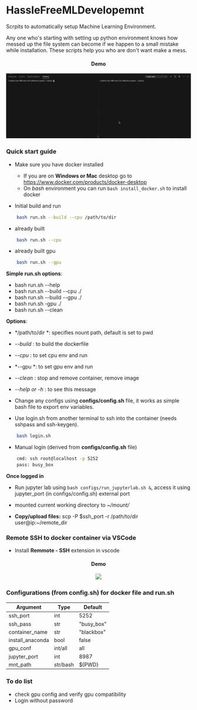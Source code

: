 # HassleFreeMLDevelopemnt

Scrpits to automatically setup Machine Learning Environment.

Any one who's starting with setting up python environment knows how messed up the file system can become if we happen to a small mistake while installation. These scripts help you who are don't want make a mess.


<h4 align="center">Demo</h4>
<p align="center">
    <img src=".tutorials/demo.gif?raw=true" width="700">
</p>

### Quick start guide
- Make sure you have docker installed
    - If you are on **Windows or Mac** desktop go to https://www.docker.com/products/docker-desktop
    - On *bash* environment you can run ```bash install_docker.sh``` to install docker

- Initial build and run
```bash
    bash run.sh --build --cpu /path/to/dir
```
- already built
```bash
    bash run.sh --cpu
```
- already built gpu
```bash
    bash run.sh --gpu
```


**Simple run.sh options**:
- bash run.sh --help
- bash run.sh --build --cpu ./
- bash run.sh --build --gpu ./
- bash run.sh -gpu ./
- bash run.sh --clean

**Options**:
- */path/to/dir *: specifies nount path, default is set to pwd 
- *--build* : to build the dockerfile
- *--cpu* : to set cpu env and run
- *--gpu *: to set gpu env and run
- *--clean* : stop and remove container, remove image
- *--help or -h* : to see this message


- Change any configs using **configs/config.sh** file, it works as simple bash file to export env variables.

- Use login.sh from another terminal to ssh into the container (needs sshpass and ssh-keygen).
```bash
    bash login.sh
```
- Manual login (derived from **configs/config.sh** file)
```bash
    cmd: ssh root@localhost -p 5252
    pass: busy_box
```
**Once logged in**

- Run jupyter lab using ```bash configs/run_jupyterlab.sh &```, access it using jupyter_port (in configs/config.sh) external port

- mounted current working directory to *~/mount/* 

- **Copy/upload files:** scp -P $ssh_port -r /path/to/dir user@ip:~/remote_dir

### Remote SSH to docker container via VSCode
- Install **Remmote - SSH** extension in vscode
<h4 align="center">Demo</h4>
<p align="center">
    <img src=".tutorials/remote_ssh_vscode.gif?raw=true" width="700">
</p>

### Configurations (from config.sh) for docker file and run.sh

| **Argument**     | **Type** | **Default** |
|------------------|----------|-------------|
| ssh_port         | int      | 5252        |
| ssh_pass         | str      | "busy_box"  |
| container_name   | str      | "blackbox"  |
| install_anaconda | bool     | false       |
| gpu_conf         | int/all  | all         |
| jupyter_port     | int      | 8987        |
| mnt_path         | str/bash | ${PWD}      |

### To do list

- check gpu config and verify gpu compatibility
- Login without password